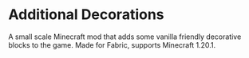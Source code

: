 # Additional Decorations
A small scale Minecraft mod that adds some vanilla friendly decorative blocks to the game. Made for Fabric, supports Minecraft 1.20.1.
